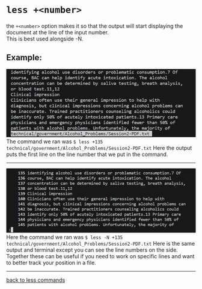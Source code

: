 # `less +<number>`
the `+<number>` option makes it so that the output will start displaying the document at the line of the input number.  
This is best used alongside -N.
##  Example:  
![a](lab3_less_+1.png)  
The command we ran was `$ less +135 technical/government/Alcohol_Problems/Session2-PDF.txt`
Here the output puts the first line on the line number that we put in the command.

---
![a](lab3_less_+2.png)  
Here the command we ran was `$ less -N +135 technical/government/Alcohol_Problems/Session2-PDF.txt`
Here is the same output and terminal except you can see the line numbers on the side. Together these can be useful if you need to work on specific lines and want to better track your position in a file. 

---
[back to less commands](lab3_less.md)
